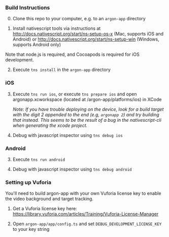
### Build Instructions

0. Clone this repo to your computer, e.g. to an `argon-app` directory

1. Install nativescript tools via instructions at 
http://docs.nativescript.org/start/ns-setup-os-x (Mac, supports iOS and Android)
or
http://docs.nativescript.org/start/ns-setup-win (Windows, supports Android only)

Note that node.js is required, and Cocoapods is required for iOS development.

2. Execute `tns install` in the `argon-app` directory

### iOS

3. Execute `tns run ios`, or execute `tns prepare ios` and open argonapp.xcworkspace (located at /argon-app/platforms/ios) in XCode

    *Note: If you have trouble deploying on the device, 
    look for a build target with the digit 2 appended to the 
    end (e.g, `argonapp 2`) and try building that instead. This seems to 
    be the result of a bug in the nativescript-cli when generating 
    the xcode project.* 

4. Debug with javascript inspector using `tns debug ios`

### Android

3. Execute `tns run android`

4. Debug with javascript inspector using `tns debug android`

### Setting up Vuforia

You'll need to build argon-app with your own Vuforia license key to enable the video background and target tracking.

1) Get a Vuforia license key here: https://library.vuforia.com/articles/Training/Vuforia-License-Manager

2) Open `argon-app/app/config.ts` and set `DEBUG_DEVELOPMENT_LICENSE_KEY` to your key string
